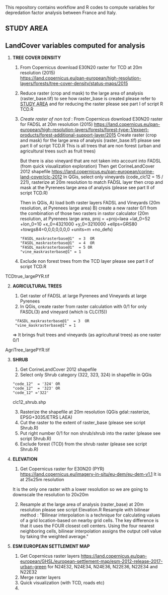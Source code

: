 This repository contains workflow and R codes to compute variables for depredation factor analysis between France and Italy.

## STUDY AREA


## LandCover variables computed for analysis

1. **TREE COVER DENSITY**
    1. From Copernicus download E30N20 raster for TCD at 20m resolution (2015)  
    https://land.copernicus.eu/pan-european/high-resolution-layers/forests/tree-cover-density/status-maps/2015

    2. Reduce raster (crop and mask) to the large area of analysis (raster_base.tif) 
    to see how raster_base is created please refer to [STUDY AREA](#Study_area)
    and for reducing the raster please see part I of script R TCD.R
    
    3. *Create raster of non tcd* : 
        From Copernicus download E30N20 raster for FADSL at 20m resolution (2015)
        https://land.copernicus.eu/pan-european/high-resolution-layers/forests/forest-type-1/expert-products/forest-additional-support-layer/2015
        Create raster (crop and mask) for the large area of analysis (raster_base.tif) please see part II of script TCD.R
        This is all trees that are non forest (urban and agricultural trees such as fruit trees)
        
        But there is also vineyard that are not taken into account into FADSL (from quick visualization exploration) 
        Then get CorineLandCover 2012 shapefile https://land.copernicus.eu/pan-european/corine-land-cover/clc-2012
        In QGis, select only vineyards (code_clc12 = 15 / 221), rasterize at 20m resolution to match FADSL layer then crop and mask at the Pyrenees large area of analysis (please see part II of script TCD.R)
        
        Then in QGis, 
        A) load both raster layers FADSL and Vineyards (20m resolution, at Pyrenees large area)
        B) create a new raster 0/1 from the combination of those two rasters in rastor calculator (20m resolution, at Pyrenees large area, proj = +proj=laea +lat_0=52 +lon_0=10 +x_0=4321000 +y_0=3210000 +ellps=GRS80 +towgs84=0,0,0,0,0,0,0 +units=m +no_defs)
        ```
        "FASDL_maskrasterbase@1"  = 3  OR 
        "FASDL_maskrasterbase@1"  = 4  OR 
        "FASDL_maskrasterbase@1"  = 5 OR 
        "vine_maskrasterbase@1" = 1
        ```
        
    4. Exclude non forest trees from the TCD layer please see part II of script TCD.R

TCDtrue_largePYR.tif

2. **AGRICULTURAL TREES**

    1. Get raster of FADSL at large Pyrenees and Vineyards at large Pyrenees
    2. In QGis, create raster from raster calculation with 0/1 for only FASDL(3) and vineyard (which is CLC(15))
   ```
    "FASDL_maskrasterbase@1"  = 3  OR 
    "vine_maskrasterbase@1" = 1
    ```
    => It brings fruit trees and vineyards (as agricultural trees) as one raster 0/1

AgriTree_largePYR.tif

3. **SHRUB**

    1. Get CorineLandCover 2012 shapefile
    2. Select only Shrub category (322, 323, 324) in shapefile in QGis
     ```
     "code_12"  = '324' OR
     "code_12"  = '323' OR
     "code_12" ='322'
     ```
    clc12_shrub.shp
    
   3. Rasterize the shapefile at 20m resolution (QGis gdal::rasterize, EPSG+3035/ETRS LAEA)
   4. Cut the raster to the extent of raster_base (please see script Shrub.R)
   5. Put right number 0/1 for non shrub/shrub into the raster (please see script Shrub.R)
   6. Exclude forest (TCD) from the shrub raster (please see script Shrub.R)

4. **ELEVATION**
    1. Get Copernicus raster for E30N20 (PYR) https://land.copernicus.eu/imagery-in-situ/eu-dem/eu-dem-v1.1
    It is at 25x25m resolution
    
    It is the only one raster with a lower resolution so we are going to downscale the resolution to 20x20m
    
    2. Resample at the large area of analysis (raster_base) at 20m resolution please see script Elevation.R
    Resample with bilinear method : "Bilinear interpolation is a technique for calculating values of a grid location-based on nearby grid cells. The key difference is that it uses the FOUR closest cell centers. Using the four nearest neighboring cells, bilinear interpolation assigns the output cell value by taking the weighted average."
    
5. **ESM EUROPEAN SETTLEMENT MAP**
    1. Get Copernicus raster layers https://land.copernicus.eu/pan-european/GHSL/european-settlement-map/esm-2012-release-2017-urban-green for N24E32, N24E34, N24E36, N22E36, N22E34 and N22E32
    2. Merge raster layers
    3. Quick visualization (with TCD, roads etc)
    4. 
